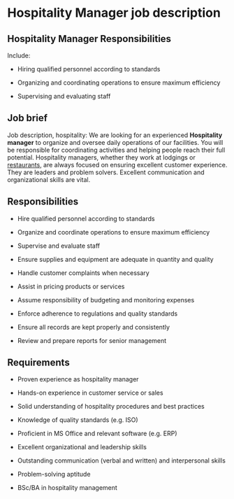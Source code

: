 # Hospitality Manager job description


## Hospitality Manager Responsibilities

Include:

* Hiring qualified personnel according to standards

* Organizing and coordinating operations to ensure maximum efficiency

* Supervising and evaluating staff


## Job brief

Job description, hospitality: We are looking for an experienced <b>Hospitality manager</b> to organize and oversee daily operations of our facilities. You will be responsible for coordinating activities and helping people reach their full potential.
Hospitality managers, whether they work at lodgings or <a href="https://resources.workable.com/restaurant-manager-job-description">restaurants</a>, are always focused on ensuring excellent customer experience. They are leaders and problem solvers. Excellent communication and organizational skills are vital.


## Responsibilities

* Hire qualified personnel according to standards

* Organize and coordinate operations to ensure maximum efficiency

* Supervise and evaluate staff

* Ensure supplies and equipment are adequate in quantity and quality

* Handle customer complaints when necessary

* Assist in pricing products or services

* Assume responsibility of budgeting and monitoring expenses

* Enforce adherence to regulations and quality standards

* Ensure all records are kept properly and consistently

* Review and prepare reports for senior management


## Requirements

* Proven experience as hospitality manager

* Hands-on experience in customer service or sales

* Solid understanding of hospitality procedures and best practices

* Knowledge of quality standards (e.g. ISO)

* Proficient in MS Office and relevant software (e.g. ERP)

* Excellent organizational and leadership skills

* Outstanding communication (verbal and written) and interpersonal skills

* Problem-solving aptitude

* BSc/BA in hospitality management
